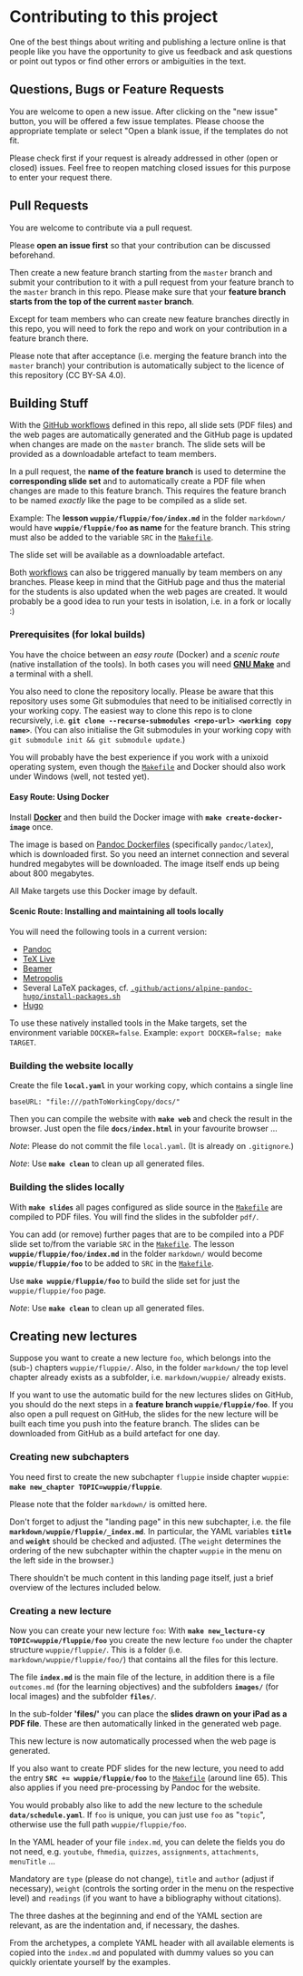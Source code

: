 # Contributing to this project

One of the best things about writing and publishing a lecture online is that
people like you have the opportunity to give us feedback and ask questions or
point out typos or find other errors or ambiguities in the text.

## Questions, Bugs or Feature Requests

You are welcome to open a new issue. After clicking on the "new issue" button,
you will be offered a few issue templates. Please choose the appropriate template
or select "Open a blank issue, if the templates do not fit.

Please check first if your request is already addressed in other (open or closed)
issues. Feel free to reopen matching closed issues for this purpose to enter your
request there.

## Pull Requests

You are welcome to contribute via a pull request.

Please **open an issue first** so that your contribution can be discussed
beforehand.

Then create a new feature branch starting from the `master` branch and submit
your contribution to it with a pull request from your feature branch to the
`master` branch in this repo. Please make sure that your **feature branch starts
from the top of the current `master` branch**.

Except for team members who can create new feature branches directly in this
repo, you will need to fork the repo and work on your contribution in a feature
branch there.

Please note that after acceptance (i.e. merging the feature branch into the
`master` branch) your contribution is automatically subject to the licence of
this repository (CC BY-SA 4.0).

## Building Stuff

With the [GitHub workflows](.github/workflows/) defined in this repo, all slide
sets (PDF files) and the web pages are automatically generated and the GitHub
page is updated when changes are made on the `master` branch. The slide sets
will be provided as a downloadable artefact to team members.

In a pull request, the **name of the feature branch** is used to determine the
**corresponding slide set** and to automatically create a PDF file when changes
are made to this feature branch. This requires the feature branch to be named
*exactly* like the page to be compiled as a slide set.

Example: The **lesson `wuppie/fluppie/foo/index.md`** in the folder `markdown/`
would have **`wuppie/fluppie/foo` as name** for the feature branch. This string
must also be added to the variable `SRC` in the [`Makefile`](Makefile).

The slide set will be available as a downloadable artefact.

Both [workflows](.github/workflows/) can also be triggered manually by team
members on any branches. Please keep in mind that the GitHub page and thus
the material for the students is also updated when the web pages are created.
It would probably be a good idea to run your tests in isolation, i.e. in a fork
or locally :)

### Prerequisites (for lokal builds)

You have the choice between an *easy route* (Docker) and a *scenic route*
(native installation of the tools). In both cases you will need
**[GNU Make](https://www.gnu.org/software/make/)** and a terminal with a shell.

You also need to clone the repository locally. Please be aware that this
repository uses some Git submodules that need to be initialised correctly in
your working copy. The easiest way to clone this repo is to clone recursively,
i.e. **`git clone --recurse-submodules <repo-url> <working copy name>`**.
(You can also initialise the Git submodules in your working copy with
`git submodule init && git submodule update`.)

You will probably have the best experience if you work with a unixoid operating
system, even though the [`Makefile`](Makefile) and Docker should also work under
Windows (well, not tested yet).

#### Easy Route: Using Docker

Install **[Docker](https://www.docker.com/)** and then build the Docker image
with **`make create-docker-image`** once.

The image is based on [Pandoc Dockerfiles](https://github.com/pandoc/dockerfiles)
(specifically `pandoc/latex`), which is downloaded first. So you need an internet
connection and several hundred megabytes will be downloaded. The image itself ends
up being about 800 megabytes.

All Make targets use this Docker image by default.

#### Scenic Route: Installing and maintaining all tools locally

You will need the following tools in a current version:

*   [Pandoc](https://github.com/jgm/pandoc)
*   [TeX Live](http://tug.org/texlive/)
*   [Beamer](https://github.com/josephwright/beamer)
*   [Metropolis](https://github.com/matze/mtheme)
*   Several LaTeX packages, cf.
    [`.github/actions/alpine-pandoc-hugo/install-packages.sh`](.github/actions/alpine-pandoc-hugo/install-packages.sh)
*   [Hugo](https://github.com/gohugoio/hugo)

To use these natively installed tools in the Make targets, set the environment
variable `DOCKER=false`. Example: `export DOCKER=false; make TARGET`.

### Building the website locally

Create the file **`local.yaml`** in your working copy, which contains a single
line

    baseURL: "file:///pathToWorkingCopy/docs/"

Then you can compile the website with **`make web`** and check the result in the
browser. Just open the file **`docs/index.html`** in your favourite browser ...

*Note*: Please do not commit the file `local.yaml`.  (It is already on
`.gitignore`.)

*Note*: Use **`make clean`** to clean up all generated files.

### Building the slides locally

With **`make slides`** all pages configured as slide source in the
[`Makefile`](Makefile) are compiled to PDF files. You will find the slides in
the subfolder `pdf/`.

You can add (or remove) further pages that are to be compiled into a PDF slide
set to/from the variable `SRC` in the [`Makefile`](Makefile). The
lesson **`wuppie/fluppie/foo/index.md`** in the folder `markdown/` would become
**`wuppie/fluppie/foo`** to be added to `SRC` in the [`Makefile`](Makefile).

Use **`make wuppie/fluppie/foo`** to build the slide set for just the
`wuppie/fluppie/foo` page.

*Note*: Use **`make clean`** to clean up all generated files.

## Creating new lectures

Suppose you want to create a new lecture `foo`, which belongs into the (sub-)
chapters `wuppie/fluppie/`. Also, in the folder `markdown/` the top level chapter
already exists as a subfolder, i.e. `markdown/wuppie/` already exists.

If you want to use the automatic build for the new lectures slides on GitHub, you
should do the next steps in a **feature branch `wuppie/fluppie/foo`**. If you
also open a pull request on GitHub, the slides for the new lecture will be built
each time you push into the feature branch. The slides can be downloaded from
GitHub as a build artefact for one day.

### Creating new subchapters

You need first to create the new subchapter `fluppie` inside chapter `wuppie`:
**`make new_chapter TOPIC=wuppie/fluppie`**.

Please note that the folder `markdown/` is omitted here.

Don't forget to adjust the "landing page" in this new subchapter, i.e. the file
**`markdown/wuppie/fluppie/_index.md`**. In particular, the YAML variables
**`title`** and **`weight`** should be checked and adjusted. (The `weight`
determines the ordering of the new subchapter within the chapter `wuppie` in the
menu on the left side in the browser.)

There shouldn't be much content in this landing page itself, just a brief
overview of the lectures included below.

### Creating a new lecture

Now you can create your new lecture `foo`: With
**`make new_lecture-cy TOPIC=wuppie/fluppie/foo`** you create the new lecture
`foo` under the chapter structure `wuppie/fluppie/`. This is a folder (i.e.
`markdown/wuppie/fluppie/foo/`) that contains all the files for this lecture.

The file **`index.md`** is the main file of the lecture, in addition there is
a file `outcomes.md` (for the learning objectives) and the subfolders
**`images/`** (for local images) and the subfolder **`files/`**.

In the sub-folder **'files/'** you can place the **slides drawn on your iPad
as a PDF file**. These are then automatically linked in the generated web page.

This new lecture is now automatically processed when the web page is generated.

If you also want to create PDF slides for the new lecture, you need to add the
entry **`SRC += wuppie/fluppie/foo`** to the [`Makefile`](Makefile) (around
line 65). This also applies if you need pre-processing by Pandoc for the website.

You would probably also like to add the new lecture to the schedule
**`data/schedule.yaml`**. If `foo` is unique, you can just use `foo` as
"`topic`", otherwise use the full path `wuppie/fluppie/foo`.

In the YAML header of your file `index.md`, you can delete the fields you do
not need, e.g. `youtube`, `fhmedia`, `quizzes`, `assignments`, `attachments`,
`menuTitle` ...

Mandatory are `type` (please do not change), `title` and `author` (adjust if
necessary), `weight` (controls the sorting order in the menu on the respective
level) and `readings` (if you want to have a bibliography without citations).

The three dashes at the beginning and end of the YAML section are relevant,
as are the indentation and, if necessary, the dashes.

From the archetypes, a complete YAML header with all available elements is copied
into the `index.md` and populated with dummy values so you can quickly orientate
yourself by the examples.
